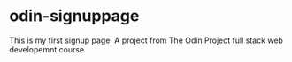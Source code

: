 # odin-signuppage
This is my first signup page. A project from The Odin Project full stack web developemnt course
